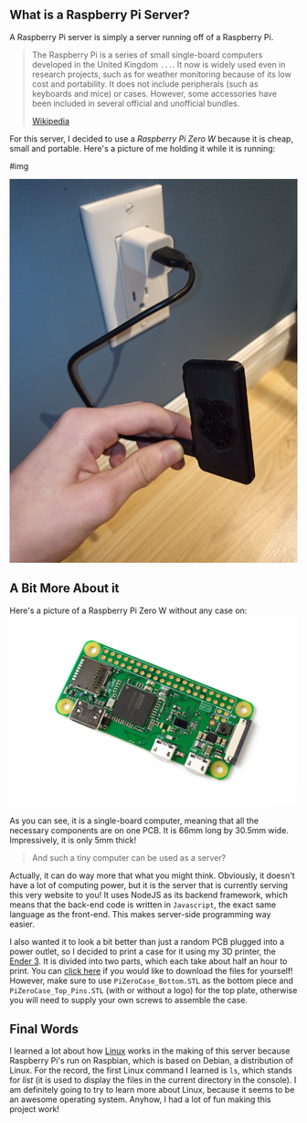## What is a Raspberry Pi Server?

A Raspberry Pi server is simply a server running off of a Raspberry Pi.

> The Raspberry Pi is a series of small single-board computers developed in the United Kingdom `...`. It now is widely used even in research projects, such as for weather monitoring because of its low cost and portability. It does not include peripherals (such as keyboards and mice) or cases. However, some accessories have been included in several official and unofficial bundles.
>
> [Wikipedia](https://en.wikipedia.org/wiki/Raspberry_Pi)

For this server, I decided to use a _Raspberry Pi Zero W_ because it is cheap, small and portable. Here's a picture of me holding it while it is running:

#img

![](IMG_20200508_175632_3.jpg)

## A Bit More About it

Here's a picture of a Raspberry Pi Zero W without any case on:
![](<Raspberry_Pi_Zero_W_(33209067455).jpg>)

As you can see, it is a single-board computer, meaning that all the necessary components are on one PCB. It is 66mm long by 30.5mm wide. Impressively, it is only 5mm thick!

> And such a tiny computer can be used as a server?

Actually, it can do way more that what you might think. Obviously, it doesn't have a lot of computing power, but it is the server that is currently serving this very website to you! It uses NodeJS as its backend framework, which means that the back-end code is written in `Javascript`, the exact same language as the front-end. This makes server-side programming way easier.

I also wanted it to look a bit better than just a random PCB plugged into a power outlet, so I decided to print a case for it using my 3D printer, the [Ender 3](https://www.creality3d.shop/products/creality3d-ender-3-pro-high-precision-3d-printer). It is divided into two parts, which each take about half an hour to print. You can [click here](https://www.thingiverse.com/thing:2962386) if you would like to download the files for yourself! However, make sure to use `PiZeroCase_Bottom.STL` as the bottom piece and `PiZeroCase_Top_Pins.STL` (with or without a logo) for the top plate, otherwise you will need to supply your own screws to assemble the case.

## Final Words

I learned a lot about how [Linux](https://www.linux.org/) works in the making of this server because Raspberry Pi's run on Raspbian, which is based on Debian, a distribution of Linux. For the record, the first Linux command I learned is `ls`, which stands for _list_ (it is used to display the files in the current directory in the console). I am definitely going to try to learn more about Linux, because it seems to be an awesome operating system. Anyhow, I had a lot of fun making this project work!
